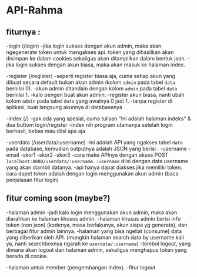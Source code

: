 # API-Rahma

## fiturnya :
-login (/login)
 -jika login sukses dengan akun admin, maka akan ngegenerate token untuk mengakses api.
  token yang dihasilkan akan disimpan ke dalam cookies sekaligus akan ditampilkan dalam bentuk json.
 -jika login sukses dengan akun biasa, maka akan masuk ke halaman index.

-register (/register)
 -seperti register biasa aja, cuma setiap akun yang dibuat secara default bukan akun admin (kolom `admin` pada tabel `data` bernilai 0).
 -akun admin ditandain dengan kolom `admin` pada tabel `data` bernilai 1.
 -kalo pengen buat akun admin:
  -register akun biasa, nanti ubah kolom `admin` pada tabel `data` yang awalnya 0 jadi 1.
  -tanpa register di aplikasi, buat langsung akunnya di databasenya

-index (/)
 -gak ada yang spesial, cuma tulisan "Ini adalah halaman indeks" & dua buttom login/register
 -index nih program utamanya setelah login berhasil, bebas mau diisi apa aja

-userdata (/userdata/:username)
 -ini adalah API yang ngakses tabel `data` pada database, kemudian outputnya adalah JSON yang berisi :
  -username
  -email
  -skor1
  -skor2
  -skor3
 -cara make APInya dengan akses POST `localhost:4000/userdata/:username`. `:username` diisi dengan data username yang akan diambil datanya.
 -api hanya dapat diakses jika memiliki token.
  cara dapet token adalah dengan login menggunakan akun admin (baca penjelasan fitur login)

## fitur coming soon (maybe?)
-halaman admin
 -jadi kalo login menggunakan akun admin, maka akan diarahkan ke halaman khusus admin.
 -halaman khusus admin berisi info token (non json) (kodenya, masa berlakunya, akun siapa yg generate), dan berbagai fitur admin lainnya.
 -halaman yang bisa ngeliat (consume) data yang diberikan oleh API. 
  (mungkin halaman search data by username kali ya, nanti searchboxnya ngarah ke `userdata/:username`)
 -tombol logout, yang dimana akan logout dari halaman admin, sekaligus menghapus token yang berada di cookie.
 
-halaman untuk member (pengembangan index).
 -fitur logout

